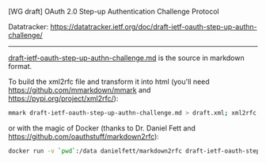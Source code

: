 [WG draft] OAuth 2.0 Step-up Authentication Challenge Protocol

Datatracker:
https://datatracker.ietf.org/doc/draft-ietf-oauth-step-up-authn-challenge/ 

---

[draft-ietf-oauth-step-up-authn-challenge.md](draft-ietf-oauth-step-up-authn-challenge.md) is the source in markdown format.

To build the xml2rfc file and transform it into html (you'll need https://github.com/mmarkdown/mmark and https://pypi.org/project/xml2rfc/):

```bash
mmark draft-ietf-oauth-step-up-authn-challenge.md > draft.xml; xml2rfc --html draft.xml
```

or with the magic of Docker (thanks to Dr. Daniel Fett and https://github.com/oauthstuff/markdown2rfc): 

```bash
docker run -v `pwd`:/data danielfett/markdown2rfc draft-ietf-oauth-step-up-authn-challenge.md
```
